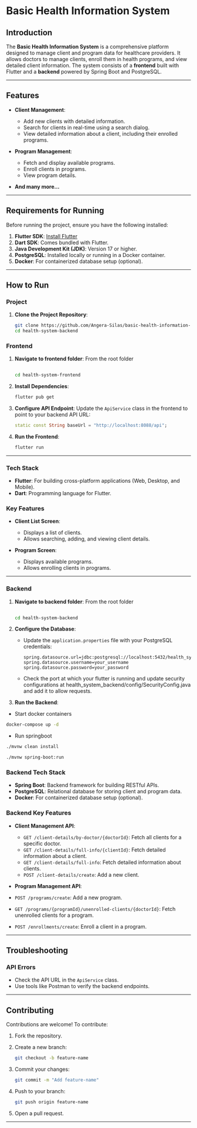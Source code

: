 # Basic Health Information System

## Introduction

The **Basic Health Information System** is a comprehensive platform designed to manage client and program data for healthcare providers. It allows doctors to manage clients, enroll them in health programs, and view detailed client information. The system consists of a **frontend** built with Flutter and a **backend** powered by Spring Boot and PostgreSQL.

---

## Features

- **Client Management**:
  - Add new clients with detailed information.
  - Search for clients in real-time using a search dialog.
  - View detailed information about a client, including their enrolled programs.

- **Program Management**:
  - Fetch and display available programs.
  - Enroll clients in programs.
  - View program details.

- **And many more...**

---

## Requirements for Running

Before running the project, ensure you have the following installed:

1. **Flutter SDK**: [Install Flutter](https://flutter.dev/docs/get-started/install)
2. **Dart SDK**: Comes bundled with Flutter.
3. **Java Development Kit (JDK)**: Version 17 or higher.
4. **PostgreSQL**: Installed locally or running in a Docker container.
5. **Docker**: For containerized database setup (optional).

---

## How to Run

### Project

1. **Clone the Project Repository**:

   ```bash
   git clone https://github.com/Angera-Silas/basic-health-information-system.git
   cd health-system-backend
   ```

### Frontend

1. **Navigate to frontend folder**: From the root folder

   ```bash
  
   cd health-system-frontend
   ```

2. **Install Dependencies**:

   ```bash
   flutter pub get
   ```

3. **Configure API Endpoint**:
   Update the `ApiService` class in the frontend to point to your backend API URL:

   ```dart
   static const String baseUrl = "http://localhost:8088/api";
   ```

4. **Run the Frontend**:

   ```bash
   flutter run
   ```

---

### Tech Stack

- **Flutter**: For building cross-platform applications (Web, Desktop, and Mobile).
- **Dart**: Programming language for Flutter.

### Key Features

- **Client List Screen**:
  - Displays a list of clients.
  - Allows searching, adding, and viewing client details.

- **Program Screen**:
  - Displays available programs.
  - Allows enrolling clients in programs.

---

### Backend

1. **Navigate to backend folder**: From the root folder

   ```bash
  
   cd health-system-backend
   ```

2. **Configure the Database**:
   - Update the `application.properties` file with your PostgreSQL credentials:

     ```properties
     spring.datasource.url=jdbc:postgresql://localhost:5432/health_system
     spring.datasource.username=your_username
     spring.datasource.password=your_password
     ```

   - Check the port at which your flutter is running and update security configurations at
   health_system_backend/config/SecurityConfig.java and add it to allow requests.

3. **Run the Backend**:

- Start docker containers

```bash
docker-compose up -d
```

- Run springboot

```bash
./mvnw clean install

./mvnw spring-boot:run
```

### Backend Tech Stack

- **Spring Boot**: Backend framework for building RESTful APIs.
- **PostgreSQL**: Relational database for storing client and program data.
- **Docker**: For containerized database setup (optional).

### Backend Key Features

- **Client Management API**:
  - `GET /client-details/by-doctor/{doctorId}`: Fetch all clients for a specific doctor.
  - `GET /client-details/full-info/{clientId}`: Fetch detailed information about a client.
  - `GET /client-details/full-info`: Fetch detailed information about clients.
  - `POST /client-details/create`: Add a new client.

- **Program Management API**:
- `POST /programs/create`: Add a new program.
- `GET /programs/{programId}/unenrolled-clients/{doctorId}`: Fetch unenrolled clients for a program.
- `POST /enrollments/create`: Enroll a client in a program.

---

## Troubleshooting

### API Errors

- Check the API URL in the `ApiService` class.
- Use tools like Postman to verify the backend endpoints.

---

## Contributing

Contributions are welcome! To contribute:

1. Fork the repository.
2. Create a new branch:

   ```bash
   git checkout -b feature-name
   ```

3. Commit your changes:

   ```bash
   git commit -m "Add feature-name"
   ```

4. Push to your branch:

   ```bash
   git push origin feature-name
   ```

5. Open a pull request.

---

